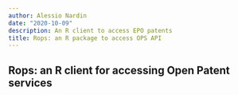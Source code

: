 ```yaml
---
author: Alessio Nardin
date: "2020-10-09"
description: An R client to access EPO patents 
title: Rops: an R package to access OPS API
---
```


## Rops: an R client for accessing Open Patent services
